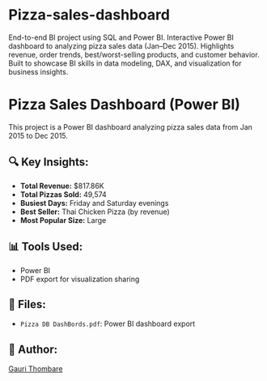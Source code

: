 # Pizza-sales-dashboard
End-to-end BI project using SQL and Power BI. Interactive Power BI dashboard to analyzing pizza sales data (Jan–Dec 2015). Highlights revenue, order trends, best/worst-selling products, and customer behavior. Built to showcase BI skills in data modeling, DAX, and visualization for business insights. 

# Pizza Sales Dashboard (Power BI)

This project is a Power BI dashboard analyzing pizza sales data from Jan 2015 to Dec 2015.

## 🔍 Key Insights:
- **Total Revenue:** $817.86K
- **Total Pizzas Sold:** 49,574
- **Busiest Days:** Friday and Saturday evenings
- **Best Seller:** Thai Chicken Pizza (by revenue)
- **Most Popular Size:** Large

## 📊 Tools Used:
- Power BI
- PDF export for visualization sharing

## 📁 Files:
- `Pizza DB DashBords.pdf`: Power BI dashboard export

## 📝 Author:
[Gauri Thombare](https://www.linkedin.com/in/gaurithombare)
